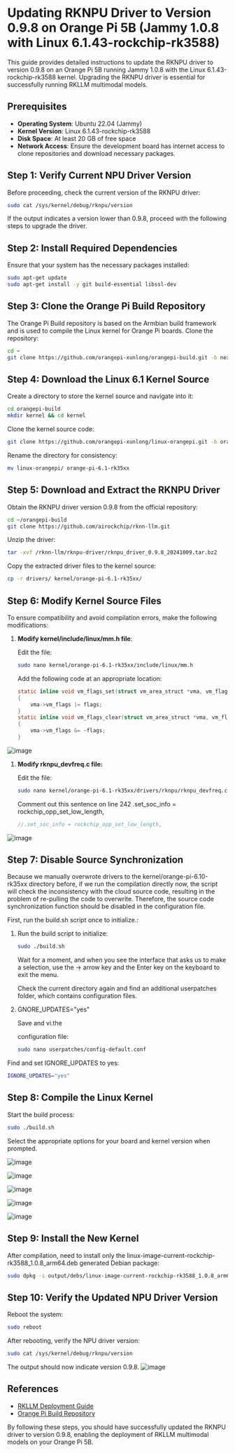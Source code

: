 # Updating RKNPU Driver to Version 0.9.8 on Orange Pi 5B (Jammy 1.0.8 with Linux 6.1.43-rockchip-rk3588)

This guide provides detailed instructions to update the RKNPU driver to version 0.9.8 on an Orange Pi 5B running Jammy 1.0.8 with the Linux 6.1.43-rockchip-rk3588 kernel. Upgrading the RKNPU driver is essential for successfully running RKLLM multimodal models.

## Prerequisites

- **Operating System**: Ubuntu 22.04 (Jammy)
- **Kernel Version**: Linux 6.1.43-rockchip-rk3588
- **Disk Space**: At least 20 GB of free space
- **Network Access**: Ensure the development board has internet access to clone repositories and download necessary packages.

## Step 1: Verify Current NPU Driver Version

Before proceeding, check the current version of the RKNPU driver:

```bash
sudo cat /sys/kernel/debug/rknpu/version
```

If the output indicates a version lower than 0.9.8, proceed with the following steps to upgrade the driver.

## Step 2: Install Required Dependencies

Ensure that your system has the necessary packages installed:

```bash
sudo apt-get update
sudo apt-get install -y git build-essential libssl-dev
```

## Step 3: Clone the Orange Pi Build Repository

The Orange Pi Build repository is based on the Armbian build framework and is used to compile the Linux kernel for Orange Pi boards. Clone the repository:

```bash
cd ~
git clone https://github.com/orangepi-xunlong/orangepi-build.git -b next
```


## Step 4: Download the Linux 6.1 Kernel Source

Create a directory to store the kernel source and navigate into it:

```bash
cd orangepi-build
mkdir kernel && cd kernel
```

Clone the kernel source code:

```bash
git clone https://github.com/orangepi-xunlong/linux-orangepi.git -b orange-pi-6.1-rk35xx
```

Rename the directory for consistency:

```bash
mv linux-orangepi/ orange-pi-6.1-rk35xx
```

## Step 5: Download and Extract the RKNPU Driver

Obtain the RKNPU driver version 0.9.8 from the official repository:

```bash
cd ~/orangepi-build
git clone https://github.com/airockchip/rknn-llm.git
```

Unzip the driver:

```bash
tar -xvf /rknn-llm/rknpu-driver/rknpu_driver_0.9.8_20241009.tar.bz2
```

Copy the extracted driver files to the kernel source:

```bash
cp -r drivers/ kernel/orange-pi-6.1-rk35xx/
```

## Step 6: Modify Kernel Source Files

To ensure compatibility and avoid compilation errors, make the following modifications:

1. **Modify kernel/include/linux/mm.h file**:

   Edit the file:

   ```bash
   sudo nano kernel/orange-pi-6.1-rk35xx/include/linux/mm.h
   ```

   Add the following code at an appropriate location:

   ```c
   static inline void vm_flags_set(struct vm_area_struct *vma, vm_flags_t flags)
   {
       vma->vm_flags |= flags;
   }
   static inline void vm_flags_clear(struct vm_area_struct *vma, vm_flags_t flags)
   {
       vma->vm_flags &= ~flags;
   }
   ```

![image](https://github.com/user-attachments/assets/de47418d-aa0c-4494-a5fe-86162f5aa5d5)

1. **Modify rknpu\_devfreq.c file:**

   Edit the file:

   ```bash
   sudo nano kernel/orange-pi-6.1-rk35xx/drivers/rknpu/rknpu_devfreq.c
   ```

   Comment out this sentence on line 242 .set\_soc\_info = rockchip\_opp\_set\_low\_length,

   ```c
   //.set_soc_info = rockchip_opp_set_low_length,
   ```
![image](https://github.com/user-attachments/assets/26e01e59-d2b1-4f29-b997-f171b998ec8f)

## Step 7: Disable Source Synchronization

Because we manually overwrote drivers to the kernel/orange-pi-6.10-rk35xx directory before, if we run the compilation directly now, the script will check the inconsistency with the cloud source code, resulting in the problem of re-pulling the code to overwrite. Therefore, the source code synchronization function should be disabled in the configuration file.



First, run the build.sh script once to initialize.:

1. Run the build script to initialize:
   ```bash
   sudo ./build.sh
   ```
   Wait for a moment, and when you see the interface that asks us to make a selection, use the → arrow key and the Enter key on the keyboard to exit the menu.

   Check the current directory again and find an additional userpatches folder, which contains configuration files.&#x20;
2. GNORE\_UPDATES="yes"

   Save and vi.the

   &#x20;configuration file:
   ```bash
   sudo nano userpatches/config-default.conf
   ```
  Find and set IGNORE_UPDATES to yes:
   ```bash
   IGNORE_UPDATES="yes"
   ```

## Step 8: Compile the Linux Kernel

Start the build process:

```bash
sudo ./build.sh
```

Select the appropriate options for your board and kernel version when prompted.

![image](https://github.com/user-attachments/assets/c7730fc3-59ce-404b-ad18-e95c2e2812e7)

![image](https://github.com/user-attachments/assets/87a5024e-0561-41df-9f16-231dda9f56db)

![image](https://github.com/user-attachments/assets/fb142587-3888-4964-bdd3-e5a3b051e725)

![image](https://github.com/user-attachments/assets/f078d22f-886a-40b0-9bc6-8b8773c8ac00)

![image](https://github.com/user-attachments/assets/f32ef375-33cd-4c30-8af0-e86cdefe0e13)

## Step 9: Install the New Kernel

After compilation, need to install only the linux-image-current-rockchip-rk3588_1.0.8_arm64.deb generated Debian package:

```bash
sudo dpkg -i output/debs/linux-image-current-rockchip-rk3588_1.0.8_arm64.deb
```

## Step 10: Verify the Updated NPU Driver Version

Reboot the system:

```bash
sudo reboot
```

After rebooting, verify the NPU driver version:

```bash
sudo cat /sys/kernel/debug/rknpu/version
```
The output should now indicate version 0.9.8.
![image](https://github.com/user-attachments/assets/80a35e0a-8389-4800-bf2d-c27547155f0c)

## References

- [RKLLM Deployment Guide](https://wiki.vrxiaojie.top/Deepseek-R1-RK3588-OrangePi5/RKLLM部署语言大模型教程/（可选）升级RKNPU驱动.html)
- [Orange Pi Bu](https://github.com/airockchip/rknn-llm)[ild ](https://github.com/orangepi-xunlong/orangepi-build)[Repository](https://wiki.vrxiaojie.top/Deepseek-R1-RK3588-OrangePi5/RKLLM部署语言大模型教程/（可选）升级RKNPU驱动.html)

By following these steps, you should have successfully updated the RKNPU driver to version 0.9.8, enabling the deployment of RKLLM multimodal models on your Orange Pi 5B.

